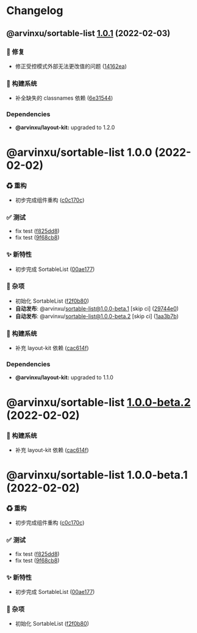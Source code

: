 # Changelog

## @arvinxu/sortable-list [1.0.1](https://github.com/arvinxx/components/compare/@arvinxu/sortable-list@1.0.0...@arvinxu/sortable-list@1.0.1) (2022-02-03)


### 🐛 修复

* 修正受控模式外部无法更改值的问题 ([14162ea](https://github.com/arvinxx/components/commit/14162ea))


### 👷 构建系统

* 补全缺失的 classnames 依赖 ([6e31544](https://github.com/arvinxx/components/commit/6e31544))





### Dependencies

* **@arvinxu/layout-kit:** upgraded to 1.2.0

# @arvinxu/sortable-list 1.0.0 (2022-02-02)


### ♻ 重构

* 初步完成组件重构 ([c0c170c](https://github.com/arvinxx/components/commit/c0c170c))


### ✅ 测试

* fix test ([f825dd8](https://github.com/arvinxx/components/commit/f825dd8))
* fix test ([9f68cb8](https://github.com/arvinxx/components/commit/9f68cb8))


### ✨ 新特性

* 初步完成 SortableList ([00ae177](https://github.com/arvinxx/components/commit/00ae177))


### 🎫 杂项

* 初始化 SortableList ([f2f0b80](https://github.com/arvinxx/components/commit/f2f0b80))
* **自动发布**: @arvinxu/sortable-list@1.0.0-beta.1 [skip ci] ([29744e0](https://github.com/arvinxx/components/commit/29744e0))
* **自动发布**: @arvinxu/sortable-list@1.0.0-beta.2 [skip ci] ([1aa3b7b](https://github.com/arvinxx/components/commit/1aa3b7b))


### 👷 构建系统

* 补充 layout-kit 依赖 ([cac614f](https://github.com/arvinxx/components/commit/cac614f))





### Dependencies

* **@arvinxu/layout-kit:** upgraded to 1.1.0

# @arvinxu/sortable-list [1.0.0-beta.2](https://github.com/arvinxx/components/compare/@arvinxu/sortable-list@1.0.0-beta.1...@arvinxu/sortable-list@1.0.0-beta.2) (2022-02-02)


### 👷 构建系统

* 补充 layout-kit 依赖 ([cac614f](https://github.com/arvinxx/components/commit/cac614f))

# @arvinxu/sortable-list 1.0.0-beta.1 (2022-02-02)

### ♻ 重构

- 初步完成组件重构 ([c0c170c](https://github.com/arvinxx/components/commit/c0c170c))

### ✅ 测试

- fix test ([f825dd8](https://github.com/arvinxx/components/commit/f825dd8))
- fix test ([9f68cb8](https://github.com/arvinxx/components/commit/9f68cb8))

### ✨ 新特性

- 初步完成 SortableList ([00ae177](https://github.com/arvinxx/components/commit/00ae177))

### 🎫 杂项

- 初始化 SortableList ([f2f0b80](https://github.com/arvinxx/components/commit/f2f0b80))
